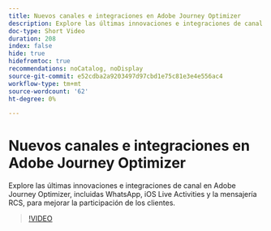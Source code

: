 ```yaml
---
title: Nuevos canales e integraciones en Adobe Journey Optimizer
description: Explore las últimas innovaciones e integraciones de canal en Adobe Journey Optimizer, incluidas WhatsApp, iOS Live Activities y la mensajería RCS, para mejorar la participación de los clientes.
doc-type: Short Video
duration: 208
index: false
hide: true
hidefromtoc: true
recommendations: noCatalog, noDisplay
source-git-commit: e52cdba2a9203497d97cbd1e75c81e3e4e556ac4
workflow-type: tm+mt
source-wordcount: '62'
ht-degree: 0%

---
```



# Nuevos canales e integraciones en Adobe Journey Optimizer

Explore las últimas innovaciones e integraciones de canal en Adobe Journey Optimizer, incluidas WhatsApp, iOS Live Activities y la mensajería RCS, para mejorar la participación de los clientes.

<!-- 62_S520_3442520_207_new-channels-and-integrations-in-adobe-journey-optimizer -->
>[!VIDEO](https://video.tv.adobe.com/v/3458234/?learn=on&enablevpops=true)
